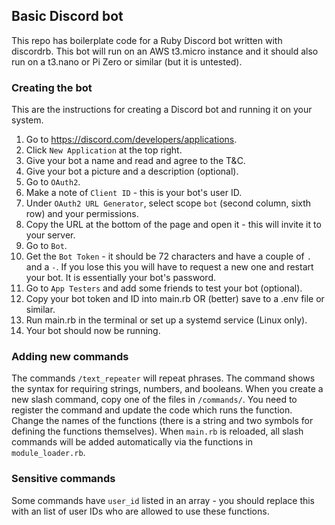 ## Basic Discord bot
This repo has boilerplate code for a Ruby Discord bot written with discordrb. This bot will run on an AWS t3.micro instance and it should also run on a t3.nano or Pi Zero or similar (but it is untested).

### Creating the bot
This are the instructions for creating a Discord bot and running it on your system.

1) Go to https://discord.com/developers/applications.
2) Click `New Application` at the top right.
3) Give your bot a name and read and agree to the T&C.
4) Give your bot a picture and a description (optional).
5) Go to `OAuth2`.
6) Make a note of `Client ID` - this is your bot's user ID.
7) Under `OAuth2 URL Generator`, select scope `bot` (second column, sixth row) and your permissions.
8) Copy the URL at the bottom of the page and open it - this will invite it to your server.
9) Go to `Bot`.
10) Get the `Bot Token` - it should be 72 characters and have a couple of `.` and a `-`. If you lose this you will have to request a new one and restart your bot. It is essentially your bot's password.
11) Go to `App Testers` and add some friends to test your bot (optional).
12) Copy your bot token and ID into main.rb OR (better) save to a .env file or similar.
13) Run main.rb in the terminal or set up a systemd service (Linux only).
14) Your bot should now be running.

### Adding new commands
The commands `/text_repeater` will repeat phrases. The command shows the syntax for requiring strings, numbers, and booleans.
When you create a new slash command, copy one of the files in `/commands/`. You need to register the command and update the code which runs the function. Change the names of the functions (there is a string and two symbols for defining the functions themselves). When `main.rb` is reloaded, all slash commands will be added automatically via the functions in `module_loader.rb`.

### Sensitive commands
Some commands have `user_id` listed in an array - you should replace this with an list of user IDs who are allowed to use these functions.
